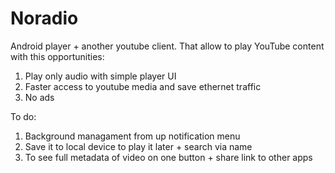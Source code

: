 # Noradio

Android player + another youtube client.
That allow to play YouTube content with this opportunities:

1. Play only audio with simple player UI 
2. Faster access to youtube media and save ethernet traffic
3. No ads

To do:
1. Background managament from up notification menu
2. Save it to local device to play it later + search via name
3. To see full metadata of video on one button + share link to other apps
